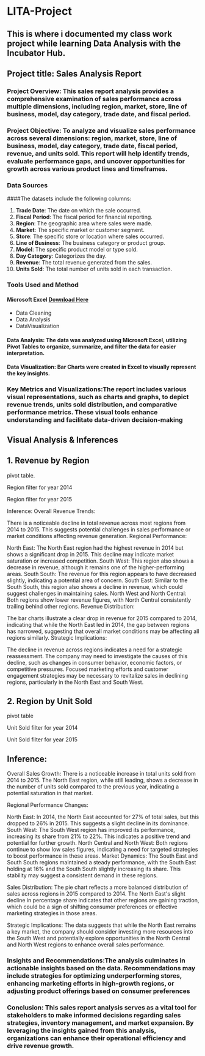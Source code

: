 # LITA-Project
This is where i documented my class work project while learning Data Analysis with the Incubator Hub.
---


## Project title: Sales Analysis Report

### Project Overview: This sales report analysis provides a comprehensive examination of sales performance across multiple dimensions, including region, market, store, line of business, model, day category, trade date, and fiscal period.

### Project Objective: To analyze and visualize sales performance across several dimensions: region, market, store, line of business, model, day category, trade date, fiscal period, revenue, and units sold. This report will help identify trends, evaluate performance gaps, and uncover  opportunities for growth across various product lines and timeframes.
 


### Data Sources
####The datasets include the following columns:
1. **Trade Date**: The date on which the sale occurred.
2. **Fiscal Period**: The fiscal period for financial reporting.
3. **Region**: The geographic area where sales were made.
4. **Market**: The specific market or customer segment.
5. **Store**: The specific store or location where sales occurred.
6. **Line of Business**: The business category or product group.
7. **Model**: The specific product model or type sold.
8. **Day Category**: Categorizes the day.
9. **Revenue**: The total revenue generated from the sales.
10. **Units Sold**: The total number of units sold in each transaction.



### Tools Used and Method 
#### Microsoft Excel [Download Here](https://www.microsoft.com)
-  Data Cleaning
-  Data Analysis
-  DataVisualization

#### Data Analysis: The data was analyzed using Microsoft Excel, utilizing Pivot Tables to organize, summarize, and filter the data for easier interpretation.

#### Data Visualization: Bar Charts were created in Excel to visually represent the key insights.

### Key Metrics and Visualizations:The report includes various visual representations, such as charts and graphs, to depict revenue trends, units sold distribution, and comparative performance metrics. These visual tools enhance understanding and facilitate data-driven decision-making


## Visual Analysis & Inferences
## 1. Revenue by Region 
pivot table.


Region filter for year 2014



Region filter for year 2015



Inference:
Overall Revenue Trends:

There is a noticeable decline in total revenue across most regions from 2014 to 2015. This suggests potential challenges in sales performance or market conditions affecting revenue generation.
Regional Performance:

North East: The North East region had the highest revenue in 2014 but shows a significant drop in 2015. This decline may indicate market saturation or increased competition.
South West: This region also shows a decrease in revenue, although it remains one of the higher-performing areas.
South South: The revenue for this region appears to have decreased slightly, indicating a potential area of concern.
South East: Similar to the South South, this region also shows a decline in revenue, which could suggest challenges in maintaining sales.
North West and North Central: Both regions show lower revenue figures, with North Central consistently trailing behind other regions.
Revenue Distribution:

The bar charts illustrate a clear drop in revenue for 2015 compared to 2014, indicating that while the North East led in 2014, the gap between regions has narrowed, suggesting that overall market conditions may be affecting all regions similarly.
Strategic Implications:

The decline in revenue across regions indicates a need for a strategic reassessment. The company may need to investigate the causes of this decline, such as changes in consumer behavior, economic factors, or competitive pressures.
Focused marketing efforts and customer engagement strategies may be necessary to revitalize sales in declining regions, particularly in the North East and South West.



## 2.  Region by Unit Sold 
pivot table 



Unit Sold filter for year 2014




Unit Sold filter for year 2015



## Inference:
Overall Sales Growth: There is a noticeable increase in total units sold from 2014 to 2015. The North East region, while still leading, shows a decrease in the number of units sold compared to the previous year, indicating a potential saturation in that market.

Regional Performance Changes:

North East: In 2014, the North East accounted for 27% of total sales, but this dropped to 26% in 2015. This suggests a slight decline in its dominance.
South West: The South West region has improved its performance, increasing its share from 21% to 22%. This indicates a positive trend and potential for further growth.
North Central and North West: Both regions continue to show low sales figures, indicating a need for targeted strategies to boost performance in these areas.
Market Dynamics: The South East and South South regions maintained a steady performance, with the South East holding at 16% and the South South slightly increasing its share. This stability may suggest a consistent demand in these regions.

Sales Distribution: The pie chart reflects a more balanced distribution of sales across regions in 2015 compared to 2014. The North East's slight decline in percentage share indicates that other regions are gaining traction, which could be a sign of shifting consumer preferences or effective marketing strategies in those areas.

Strategic Implications: The data suggests that while the North East remains a key market, the company should consider investing more resources into the South West and potentially explore opportunities in the North Central and North West regions to enhance overall sales performance.





### Insights and Recommendations:The analysis culminates in actionable insights based on the data. Recommendations may include strategies for optimizing underperforming stores, enhancing marketing efforts in high-growth regions, or adjusting product offerings based on consumer preferences


### Conclusion: This sales report analysis serves as a vital tool for stakeholders to make informed decisions regarding sales strategies, inventory management, and market expansion. By leveraging the insights gained from this analysis, organizations can enhance their operational efficiency and drive revenue growth.


